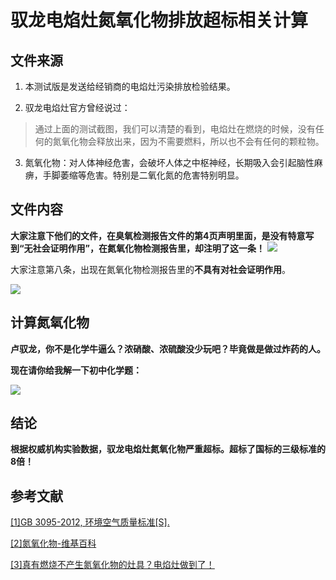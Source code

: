 # 驭龙电焰灶氮氧化物排放超标相关计算

## 文件来源

1. 本测试版是发送给经销商的电焰灶污染排放检验结果。

2. 驭龙电焰灶官方曾经说过：

>通过上面的测试截图，我们可以清楚的看到，电焰灶在燃烧的时候，没有任何的氮氧化物会释放出来，因为不需要燃料，所以也不会有任何的颗粒物。

3. 氮氧化物：对人体神经危害，会破坏人体之中枢神经，长期吸入会引起脑性麻痹，手脚萎缩等危害。特别是二氧化氮的危害特别明显。

## 文件内容

**大家注意下他们的文件，在臭氧检测报告文件的第4页声明里面，是没有特意写到“无社会证明作用”，在氮氧化物检测报告里，却注明了这一条！**
![](https://raw.githubusercontent.com/luyulongfaker/evidence/master/%E5%86%85%E9%83%A8%E6%96%87%E4%BB%B6/%E6%B0%AE%E6%B0%A7%E5%8C%96%E7%89%A9%E8%B6%85%E6%A0%87/%E6%B0%AE%E6%B0%A7%E5%8C%96%E7%89%A9%E8%B6%85%E6%A0%871.jpg)

大家注意第八条，出现在氮氧化物检测报告里的**不具有对社会证明作用**。

![](https://raw.githubusercontent.com/luyulongfaker/evidence/master/%E5%86%85%E9%83%A8%E6%96%87%E4%BB%B6/%E6%B0%AE%E6%B0%A7%E5%8C%96%E7%89%A9%E8%B6%85%E6%A0%87/%E6%B0%AE%E6%B0%A7%E5%8C%96%E7%89%A9%E8%B6%85%E6%A0%872.jpg)

## 计算氮氧化物

**卢驭龙，你不是化学牛逼么？浓硝酸、浓硫酸没少玩吧？毕竟做是做过炸药的人。**

**现在请你给我解一下初中化学题：**

![](https://raw.githubusercontent.com/luyulongfaker/evidence/master/%E5%86%85%E9%83%A8%E6%96%87%E4%BB%B6/%E6%B0%AE%E6%B0%A7%E5%8C%96%E7%89%A9%E8%B6%85%E6%A0%87/%E6%B0%AE%E6%B0%A7%E5%8C%96%E7%89%A9%E8%B6%85%E6%A0%87%E8%AE%A1%E7%AE%97.png)

## 结论

**根据权威机构实验数据，驭龙电焰灶氮氧化物严重超标。超标了国标的三级标准的8倍！**

## 参考文献

[[1]GB 3095-2012, 环境空气质量标准[S].](https://github.com/luyulongfaker/evidence/blob/master/%E5%86%85%E9%83%A8%E6%96%87%E4%BB%B6/GB%203095-2012%20%E7%8E%AF%E5%A2%83%E7%A9%BA%E6%B0%94%E8%B4%A8%E9%87%8F%E6%A0%87%E5%87%86.pdf "[1]GB 3095-2012, 环境空气质量标准[S].")

[[2]氮氧化物-维基百科](https://zh.wikipedia.org/zh-hans/%E6%B0%AE%E6%B0%A7%E5%8C%96%E7%89%A9 "[2]氮氧化物-维基百科")

[[3]真有燃烧不产生氮氧化物的灶具？电焰灶做到了！](http://m.kdnet.net/share-12805789.html "[3]真有燃烧不产生氮氧化物的灶具？电焰灶做到了！")



